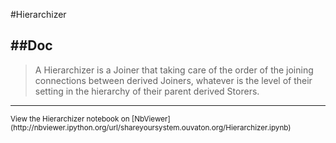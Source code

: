 
<!--
FrozenIsBool False
-->

#Hierarchizer

##Doc
----


> 
> A Hierarchizer is a Joiner that taking care of the 
> order of the joining connections between derived Joiners,
> whatever is the level of their setting in the hierarchy of 
> their parent derived Storers.
> 
> 

----

<small>
View the Hierarchizer notebook on [NbViewer](http://nbviewer.ipython.org/url/shareyoursystem.ouvaton.org/Hierarchizer.ipynb)
</small>

